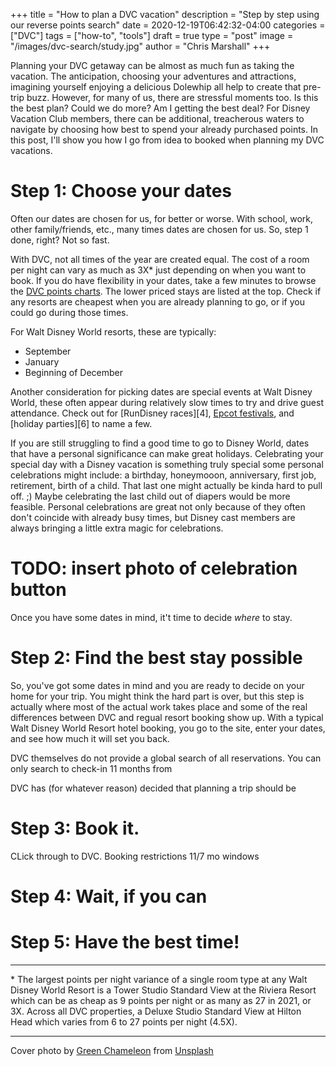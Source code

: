 +++
title = "How to plan a DVC vacation"
description = "Step by step using our reverse points search"
date = 2020-12-19T06:42:32-04:00
categories = ["DVC"]
tags = ["how-to", "tools"]
draft = true
type = "post"
image = "/images/dvc-search/study.jpg"
author = "Chris Marshall"
+++

Planning your DVC getaway can be almost as much fun as taking the vacation. The
anticipation, choosing your adventures and attractions, imagining yourself
enjoying a delicious Dolewhip all help to create that pre-trip buzz. However,
for many of us, there are stressful moments too. Is this the best plan? Could we
do more? Am I getting the best deal? For Disney Vacation Club members, there can
be additional, treacherous waters to navigate by choosing how best to spend your
already purchased points. In this post, I'll show you how I go from idea to
booked when planning my DVC vacations.

<!--more-->

# Step 1: Choose your dates

Often our dates are chosen for us, for better or worse. With school, work,
other family/friends, etc., many times dates are chosen for us. So, step 1 done,
right? Not so fast.

With DVC, not all times of the year are created equal. The cost of a room per
night can vary as much as 3X* just depending on when you want to book. If you
do have flexibility in your dates, take a few minutes to browse the [DVC points
charts][3]. The lower priced stays are listed at the top. Check if any resorts
are cheapest when you are already planning to go, or if you could go during
those times.

For Walt Disney World resorts, these are typically: 

- September
- January
- Beginning of December

Another consideration for picking dates are special events at Walt Disney World,
these often appear during relatively slow times to try and drive guest
attendance. Check out for [RunDisney races][4], [Epcot festivals][5], and
[holiday parties][6] to name a few.

If you are still struggling to find a good time to go to Disney World, dates
that have a personal significance can make great holidays. Celebrating your
special day with a Disney vacation is something truly special some personal
celebrations might include: a birthday, honeymooon, anniversary, first job,
retirement, birth of a child. That last one might actually be kinda hard to
pull off. ;) Maybe celebrating the last child out of diapers would be more
feasible. Personal celebrations are great not only because of they often don't
coincide with already busy times, but Disney cast members are always bringing a
little extra magic for celebrations.

# __TODO: insert photo of celebration button__

Once you have some dates in mind, it't time to decide _where_ to stay.

# Step 2: Find the best stay possible

So, you've got some dates in mind and you are ready to decide on your home for
your trip. You might think the hard part is over, but this step is actually
where most of the actual work takes place and some of the real differences
between DVC and regual resort booking show up. With a typical Walt Disney World
Resort hotel booking, you go to the site, enter your dates, and see how much it
will set you back.

DVC themselves do not provide a global search of all reservations. You can only
search to check-in 11 months from 

DVC has (for whatever
reason) decided that planning a trip should be 

# Step 3: Book it.

CLick through to DVC.
Booking restrictions
  11/7 mo windows

# Step 4: Wait, if you can

# Step 5: Have the best time!



-------
\* The largest points per night variance of a single room type at any Walt
    Disney World Resort is a Tower Studio Standard View at the Riviera Resort
    which can be as cheap as 9 points per night or as many as 27 in 2021, or
    3X. Across all DVC properties, a Deluxe Studio Standard View at Hilton
    Head which varies from 6 to 27 points per night (4.5X).

------------


Cover photo by [Green Chameleon][1] from [Unsplash][2]


[1]: https://unsplash.com/@craftedbygc?utm_source=unsplash&amp;utm_medium=referral&amp;utm_content=creditCopyText
[2]: https://unsplash.com/?utm_source=unsplash&utm_medium=referral&utm_content=creditCopyText
[3]: 
[4]:
[5]:
[6]:
